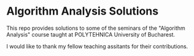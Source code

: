 # Algorithm Analysis Solutions

This repo provides solutions to some of the seminars of the "Algorithm Analysis"
course taught at POLYTEHNICA University of Bucharest.

I would like to thank my fellow teaching assitants for their contributions.
